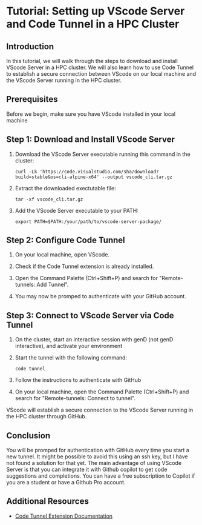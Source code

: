 # Tutorial: Setting up VScode Server and Code Tunnel in a HPC Cluster

## Introduction
In this tutorial, we will walk through the steps to download and install VScode Server in a HPC cluster. We will also learn how to use Code Tunnel to establish a secure connection between VScode on our local machine and the VScode Server running in the HPC cluster.

## Prerequisites
Before we begin, make sure you have VScode installed in your local machine

## Step 1: Download and Install VScode Server
1. Download the VScode Server executable running this command in the cluster:
    ```
    curl -Lk 'https://code.visualstudio.com/sha/download?build=stable&os=cli-alpine-x64' --output vscode_cli.tar.gz
    ```

2. Extract the downloaded exectutable file:
    ```
    tar -xf vscode_cli.tar.gz
    ```
3. Add the VScode Server executable to your PATH:
    ```
    export PATH=$PATH:/your/path/to/vscode-server-package/
    ```
## Step 2: Configure Code Tunnel
1. On your local machine, open VScode.

2. Check if the Code Tunnel extension is already installed.

3. Open the Command Palette (Ctrl+Shift+P) and search for "Remote-tunnels: Add Tunnel".

4. You may now be promped to authenticate with your GitHub account.

## Step 3: Connect to VScode Server via Code Tunnel

1. On the cluster, start an interactive session with genD (not genD interactive), and activate your environment

2. Start the tunnel with the following command:
    ```
    code tunnel
    ```
3. Follow the instructions to authenticate with GitHub

4. On your local machine, open the Command Palette (Ctrl+Shift+P) and search for "Remote-tunnels: Connect to tunnel".

 VScode will establish a secure connection to the VScode Server running in the HPC cluster through GitHub.

## Conclusion
You will be promped for authentication with GitHub every time you start a new tunnel. It might be possible to avoid this using an ssh key, but I have not found a solution for that yet.
The main advantage of using VScode Server is that you can integrate it with Github copilot to get code suggestions and completions. You can have a free subscription to Copilot if you are a student or have a Github Pro account.

## Additional Resources
- [Code Tunnel Extension Documentation](https://code.visualstudio.com/docs/remote/tunnels#_using-the-code-cli)
